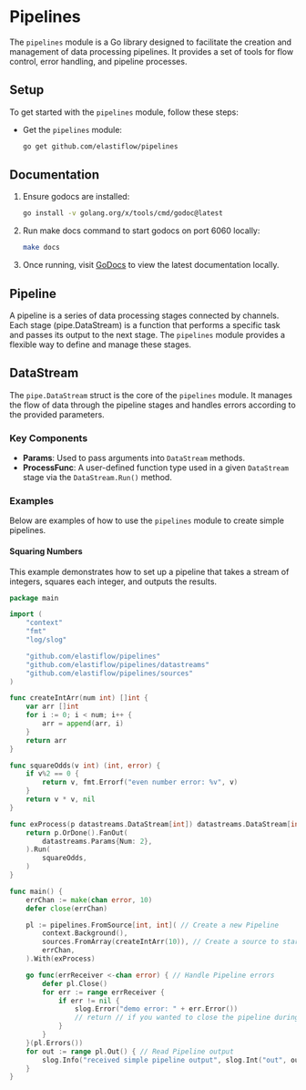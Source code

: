 # Pipelines

The `pipelines` module is a Go library designed to facilitate the creation and management of data processing pipelines. It provides a set of tools for flow control, error handling, and pipeline processes.

## Setup

To get started with the `pipelines` module, follow these steps:

* Get the `pipelines` module:

    ```sh
    go get github.com/elastiflow/pipelines
    ```

## Documentation

1. Ensure godocs are installed:
    ```sh
    go install -v golang.org/x/tools/cmd/godoc@latest
    ```

2. Run make docs command to start godocs on port 6060 locally:
    ```sh
    make docs
    ```

3. Once running, visit [GoDocs](http://localhost:6060/pkg/github.com/elastiflow/pipelines/) to view the latest documentation locally.

## Pipeline

A pipeline is a series of data processing stages connected by channels. Each stage (pipe.DataStream) is a function that performs a specific task and passes its output to the next stage. The `pipelines` module provides a flexible way to define and manage these stages.

## DataStream

The `pipe.DataStream` struct is the core of the `pipelines` module. It manages the flow of data through the pipeline stages and handles errors according to the provided parameters.

### Key Components

- **Params**: Used to pass arguments into `DataStream` methods.
- **ProcessFunc**: A user-defined function type used in a given `DataStream` stage via the `DataStream.Run()` method.


### Examples

Below are examples of how to use the `pipelines` module to create simple pipelines.

#### Squaring Numbers

This example demonstrates how to set up a pipeline that takes a stream of integers, squares each integer, and outputs the results.

```go
package main

import (
	"context"
	"fmt"
	"log/slog"

	"github.com/elastiflow/pipelines"
	"github.com/elastiflow/pipelines/datastreams"
	"github.com/elastiflow/pipelines/sources"
)

func createIntArr(num int) []int {
	var arr []int
	for i := 0; i < num; i++ {
		arr = append(arr, i)
	}
	return arr
}

func squareOdds(v int) (int, error) {
	if v%2 == 0 {
		return v, fmt.Errorf("even number error: %v", v)
	}
	return v * v, nil
}

func exProcess(p datastreams.DataStream[int]) datastreams.DataStream[int] {
	return p.OrDone().FanOut(
		datastreams.Params{Num: 2},
	).Run(
		squareOdds,
	)
}

func main() {
	errChan := make(chan error, 10)
	defer close(errChan)

	pl := pipelines.FromSource[int, int]( // Create a new Pipeline
		context.Background(),
		sources.FromArray(createIntArr(10)), // Create a source to start the pipeline
		errChan,
	).With(exProcess)

	go func(errReceiver <-chan error) { // Handle Pipeline errors
		defer pl.Close()
		for err := range errReceiver {
			if err != nil {
				slog.Error("demo error: " + err.Error())
				// return // if you wanted to close the pipeline during error handling.
			}
		}
	}(pl.Errors())
	for out := range pl.Out() { // Read Pipeline output
		slog.Info("received simple pipeline output", slog.Int("out", out))
	}
}
```